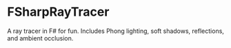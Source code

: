 # FSharpRayTracer
A ray tracer in F# for fun. Includes Phong lighting, soft shadows, reflections, and ambient occlusion.
